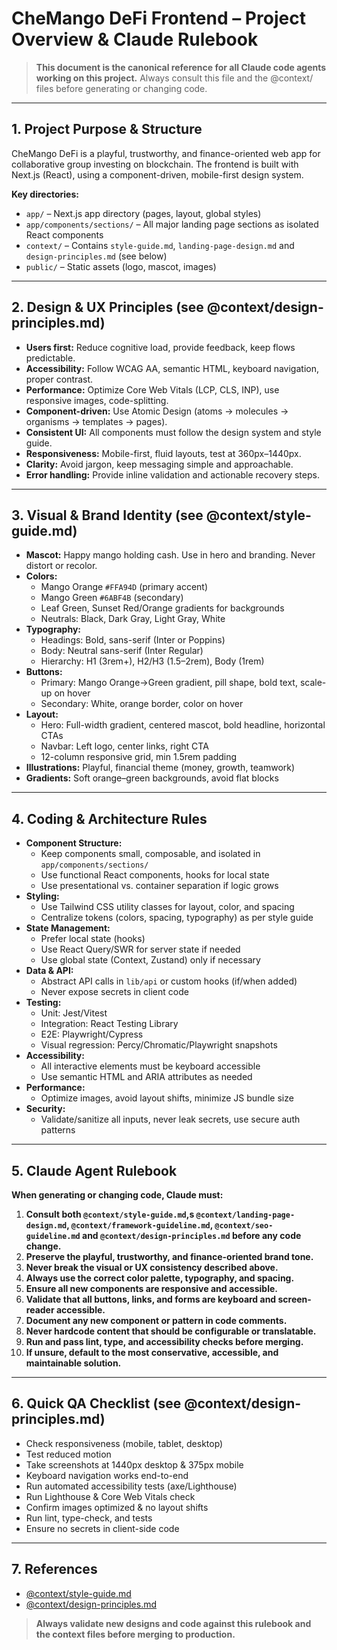 # CheMango DeFi Frontend – Project Overview & Claude Rulebook

> **This document is the canonical reference for all Claude code agents working on this project.**
> Always consult this file and the @context/ files before generating or changing code.

---

## 1. Project Purpose & Structure

CheMango DeFi is a playful, trustworthy, and finance-oriented web app for collaborative group investing on blockchain. The frontend is built with Next.js (React), using a component-driven, mobile-first design system.

**Key directories:**

- `app/` – Next.js app directory (pages, layout, global styles)
- `app/components/sections/` – All major landing page sections as isolated React components
- `context/` – Contains `style-guide.md`, `landing-page-design.md` and `design-principles.md` (see below)
- `public/` – Static assets (logo, mascot, images)

---

## 2. Design & UX Principles (see @context/design-principles.md)

- **Users first:** Reduce cognitive load, provide feedback, keep flows predictable.
- **Accessibility:** Follow WCAG AA, semantic HTML, keyboard navigation, proper contrast.
- **Performance:** Optimize Core Web Vitals (LCP, CLS, INP), use responsive images, code-splitting.
- **Component-driven:** Use Atomic Design (atoms → molecules → organisms → templates → pages).
- **Consistent UI:** All components must follow the design system and style guide.
- **Responsiveness:** Mobile-first, fluid layouts, test at 360px–1440px.
- **Clarity:** Avoid jargon, keep messaging simple and approachable.
- **Error handling:** Provide inline validation and actionable recovery steps.

---

## 3. Visual & Brand Identity (see @context/style-guide.md)

- **Mascot:** Happy mango holding cash. Use in hero and branding. Never distort or recolor.
- **Colors:**
  - Mango Orange `#FFA94D` (primary accent)
  - Mango Green `#6ABF4B` (secondary)
  - Leaf Green, Sunset Red/Orange gradients for backgrounds
  - Neutrals: Black, Dark Gray, Light Gray, White
- **Typography:**
  - Headings: Bold, sans-serif (Inter or Poppins)
  - Body: Neutral sans-serif (Inter Regular)
  - Hierarchy: H1 (3rem+), H2/H3 (1.5–2rem), Body (1rem)
- **Buttons:**
  - Primary: Mango Orange→Green gradient, pill shape, bold text, scale-up on hover
  - Secondary: White, orange border, color on hover
- **Layout:**
  - Hero: Full-width gradient, centered mascot, bold headline, horizontal CTAs
  - Navbar: Left logo, center links, right CTA
  - 12-column responsive grid, min 1.5rem padding
- **Illustrations:** Playful, financial theme (money, growth, teamwork)
- **Gradients:** Soft orange–green backgrounds, avoid flat blocks

---

## 4. Coding & Architecture Rules

- **Component Structure:**
  - Keep components small, composable, and isolated in `app/components/sections/`
  - Use functional React components, hooks for local state
  - Use presentational vs. container separation if logic grows
- **Styling:**
  - Use Tailwind CSS utility classes for layout, color, and spacing
  - Centralize tokens (colors, spacing, typography) as per style guide
- **State Management:**
  - Prefer local state (hooks)
  - Use React Query/SWR for server state if needed
  - Use global state (Context, Zustand) only if necessary
- **Data & API:**
  - Abstract API calls in `lib/api` or custom hooks (if/when added)
  - Never expose secrets in client code
- **Testing:**
  - Unit: Jest/Vitest
  - Integration: React Testing Library
  - E2E: Playwright/Cypress
  - Visual regression: Percy/Chromatic/Playwright snapshots
- **Accessibility:**
  - All interactive elements must be keyboard accessible
  - Use semantic HTML and ARIA attributes as needed
- **Performance:**
  - Optimize images, avoid layout shifts, minimize JS bundle size
- **Security:**
  - Validate/sanitize all inputs, never leak secrets, use secure auth patterns

---

## 5. Claude Agent Rulebook

**When generating or changing code, Claude must:**

1. **Consult both `@context/style-guide.md`,s `@context/landing-page-design.md`, `@context/framework-guideline.md`, `@context/seo-guideline.md` and `@context/design-principles.md` before any code change.**
2. **Preserve the playful, trustworthy, and finance-oriented brand tone.**
3. **Never break the visual or UX consistency described above.**
4. **Always use the correct color palette, typography, and spacing.**
5. **Ensure all new components are responsive and accessible.**
6. **Validate that all buttons, links, and forms are keyboard and screen-reader accessible.**
7. **Document any new component or pattern in code comments.**
8. **Never hardcode content that should be configurable or translatable.**
9. **Run and pass lint, type, and accessibility checks before merging.**
10. **If unsure, default to the most conservative, accessible, and maintainable solution.**

---

## 6. Quick QA Checklist (see @context/design-principles.md)

- Check responsiveness (mobile, tablet, desktop)
- Test reduced motion
- Take screenshots at 1440px desktop & 375px mobile
- Keyboard navigation works end-to-end
- Run automated accessibility tests (axe/Lighthouse)
- Run Lighthouse & Core Web Vitals check
- Confirm images optimized & no layout shifts
- Run lint, type-check, and tests
- Ensure no secrets in client-side code

---

## 7. References

- [@context/style-guide.md](../context/style-guide.md)
- [@context/design-principles.md](../context/design-principles.md)

> **Always validate new designs and code against this rulebook and the context files before merging to production.**
